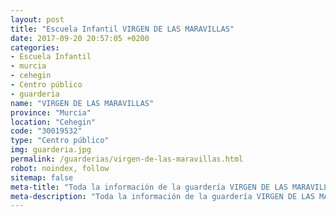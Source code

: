 ```yaml
---
layout: post
title: "Escuela Infantil VIRGEN DE LAS MARAVILLAS"
date: 2017-09-20 20:57:05 +0200
categories:
- Escuela Infantil
- murcia
- cehegin
- Centro público
- guarderia
name: "VIRGEN DE LAS MARAVILLAS"
province: "Murcia"
location: "Cehegin"
code: "30019532"
type: "Centro público"
img: guarderia.jpg
permalink: /guarderias/virgen-de-las-maravillas.html
robot: noindex, follow
sitemap: false
meta-title: "Toda la información de la guardería VIRGEN DE LAS MARAVILLAS"
meta-description: "Toda la información de la guardería VIRGEN DE LAS MARAVILLAS"
---
```

